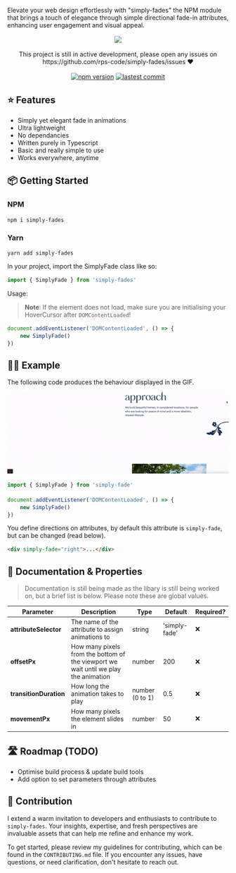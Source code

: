 Elevate your web design effortlessly with "simply-fades" the NPM module that brings a touch of elegance through simple directional fade-in attributes, enhancing user engagement and visual appeal.

<div align="center">
    <img align="center" width="230" src="https://i.imgur.com/iG2POl5.png" />
    <br />
    <br />
    <div>This project is still in active development, please open any issues on https://github.com/rps-code/simply-fades/issues ❤️</div>
    <br />
    <a href="https://www.npmjs.com/package/simply-fades"><img src="https://badgen.net/npm/v/simply-fades" alt="npm version"></a> <a href="https://github.com/rps-code/simply-fades"><img src="https://img.shields.io/github/last-commit/rps-code/simply-fades" alt="lastest commit"></a>
</div>

## ⭐️ Features

-   Simply yet elegant fade in animations
-   Ultra lightweight
-   No dependancies
-   Written purely in Typescript
-   Basic and really simple to use
-   Works everywhere, anytime

## 📦 Getting Started

### NPM

```
npm i simply-fades
```

### Yarn

```
yarn add simply-fades
```

In your project, import the SimplyFade class like so:

```js
import { SimplyFade } from 'simply-fades'
```

Usage:

> **Note**: If the element does not load, make sure you are initialising your HoverCursor after `DOMContentLoaded`!

```js
document.addEventListener('DOMContentLoaded', () => {
    new SimplyFade()
})
```

## 🙋‍♂️ Example

The following code produces the behaviour displayed in the GIF.

![](https://github.com/rps-code/simply-fades/blob/main/demo.gif)

```js
import { SimplyFade } from 'simply-fade'

document.addEventListener('DOMContentLoaded', () => {
    new SimplyFade()
})
```

You define directions on attributes, by default this attribute is `simply-fade`, but can be changed (read below).

```html
<div simply-fade="right">...</div>
```

## 🚀 Documentation & Properties

> Documentation is still being made as the libary is still being worked on, but a brief list is below. Please note these are global values.

| Parameter              | Description                                                                         | Type            | Default       | Required? |
| ---------------------- | ----------------------------------------------------------------------------------- | --------------- | ------------- | --------- |
| **attributeSelector**  | The name of the attribute to assign animations to                                   | string          | 'simply-fade' | ❌        |
| **offsetPx**           | How many pixels from the bottom of the viewport we wait until we play the animation | number          | 200           | ❌        |
| **transitionDuration** | How long the animation takes to play                                                | number (0 to 1) | 0.5           | ❌        |
| **movementPx**         | How many pixels the element slides in                                               | number          | 50            | ❌        |

## 🛣️ Roadmap (TODO)

-   Optimise build process & update build tools
-   Add option to set parameters through attributes

## 💎 Contribution

I extend a warm invitation to developers and enthusiasts to contribute to `simply-fades`. Your insights, expertise, and fresh perspectives are invaluable assets that can help me refine and enhance my work.

To get started, please review my guidelines for contributing, which can be found in the `CONTRIBUTING.md` file. If you encounter any issues, have questions, or need clarification, don't hesitate to reach out.

